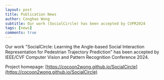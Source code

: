```yaml
---
layout: post
title: Publication News
author: Conghao Wong
subtitle: Our work (SocialCircle) has been accepted by CVPR2024
tags: [news]
comments: true
---
```

<!--
 * @Author: Conghao Wong
 * @Date: 2023-11-30 16:40:20
 * @LastEditors: Conghao Wong
 * @LastEditTime: 2024-03-07 17:49:01
 * @Description: file content
 * @Github: https://cocoon2wong.github.io
 * Copyright 2023 Conghao Wong, All Rights Reserved.
-->

Our work "SocialCircle: Learning the Angle-based Social Interaction Representation for Pedestrian Trajectory Prediction" has been accepted by IEEE/CVF Computer Vision and Pattern Recognition Conference 2024.

Project homepage: [https://cocoon2wong.github.io/SocialCircle](https://cocoon2wong.github.io/SocialCircle)

